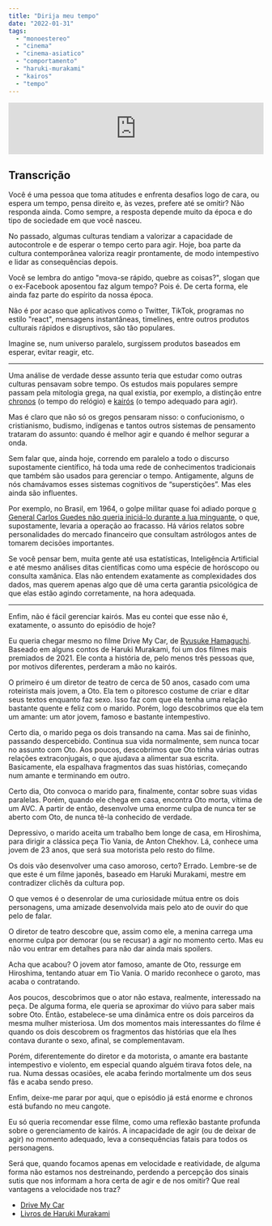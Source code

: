```yaml
---
title: "Dirija meu tempo"
date: "2022-01-31"
tags: 
  - "monoestereo"
  - "cinema"
  - "cinema-asiatico"
  - "comportamento"
  - "haruki-murakami"
  - "kairos"
  - "tempo"
---
```


<iframe src="https://anchor.fm/monoestereo/embed/episodes/Dirija-meu-tempo-e1dn9us" height="102px" width="100%" frameborder="0" scrolling="no"></iframe>

## Transcrição

Você é uma pessoa que toma atitudes e enfrenta desafios logo de cara, ou espera um tempo, pensa direito e, às vezes, prefere até se omitir? Não responda ainda. Como sempre, a resposta depende muito da época e do tipo de sociedade em que você nasceu.

No passado, algumas culturas tendiam a valorizar a capacidade de autocontrole e de esperar o tempo certo para agir. Hoje, boa parte da cultura contemporânea valoriza reagir prontamente, de modo intempestivo e lidar as consequências depois.

Você se lembra do antigo "mova-se rápido, quebre as coisas?", slogan que o ex-Facebook aposentou faz algum tempo? Pois é. De certa forma, ele ainda faz parte do espírito da nossa época.

Não é por acaso que aplicativos como o Twitter, TikTok, programas no estilo "react", mensagens instantâneas, timelines, entre outros produtos culturais rápidos e disruptivos, são tão populares.

Imagine se, num universo paralelo, surgissem produtos baseados em esperar, evitar reagir, etc.

* * *

Uma análise de verdade desse assunto teria que estudar como outras culturas pensavam sobre tempo. Os estudos mais populares sempre passam pela mitologia grega, na qual existia, por exemplo, a distinção entre [chronos](https://pt.wikipedia.org/wiki/Chronos) (o tempo do relógio) e [kairós](https://pt.wikipedia.org/wiki/Kair%C3%B3s) (o tempo adequado para agir).

Mas é claro que não só os gregos pensaram nisso: o confucionismo, o cristianismo, budismo, indígenas e tantos outros sistemas de pensamento trataram do assunto: quando é melhor agir e quando é melhor segurar a onda.

Sem falar que, ainda hoje, correndo em paralelo a todo o discurso supostamente científico, há toda uma rede de conhecimentos tradicionais que também são usados para gerenciar o tempo. Antigamente, alguns de nós chamávamos esses sistemas cognitivos de “superstições”. Mas eles ainda são influentes.

Por exemplo, no Brasil, em 1964, o golpe militar quase foi adiado porque [o General Carlos Guedes não queria iniciá-lo durante a lua minguante](https://youtu.be/zF2qH4Cdals?t=500), o que, supostamente, levaria a operação ao fracasso. Há vários relatos sobre personalidades do mercado financeiro que consultam astrólogos antes de tomarem decisões importantes.

Se você pensar bem, muita gente até usa estatísticas, Inteligência Artificial e até mesmo análises ditas científicas como uma espécie de horóscopo ou consulta xamânica. Elas não entendem exatamente as complexidades dos dados, mas querem apenas algo que dê uma certa garantia psicológica de que elas estão agindo corretamente, na hora adequada.

* * *

Enfim, não é fácil gerenciar kairós. Mas eu contei que esse não é, exatamente, o assunto do episódio de hoje?

Eu queria chegar mesmo no filme Drive My Car, de [Ryusuke Hamaguchi](https://en.wikipedia.org/wiki/Ryusuke_Hamaguchi). Baseado em alguns contos de Haruki Murakami, foi um dos filmes mais premiados de 2021. Ele conta a história de, pelo menos três pessoas que, por motivos diferentes, perderam a mão no kairós.

O primeiro é um diretor de teatro de cerca de 50 anos, casado com uma roteirista mais jovem, a Oto. Ela tem o pitoresco costume de criar e ditar seus textos enquanto faz sexo. Isso faz com que ela tenha uma relação bastante quente e feliz com o marido. Porém, logo descobrimos que ela tem um amante: um ator jovem, famoso e bastante intempestivo.

Certo dia, o marido pega os dois transando na cama. Mas sai de fininho, passando despercebido. Continua sua vida normalmente, sem nunca tocar no assunto com Oto. Aos poucos, descobrimos que Oto tinha várias outras relações extraconjugais, o que ajudava a alimentar sua escrita. Basicamente, ela espalhava fragmentos das suas histórias, começando num amante e terminando em outro.

Certo dia, Oto convoca o marido para, finalmente, contar sobre suas vidas paralelas. Porém, quando ele chega em casa, encontra Oto morta, vítima de um AVC. A partir de então, desenvolve uma enorme culpa de nunca ter se aberto com Oto, de nunca tê-la conhecido de verdade.

Depressivo, o marido aceita um trabalho bem longe de casa, em Hiroshima, para dirigir a clássica peça Tio Vania, de Anton Chekhov. Lá, conhece uma jovem de 23 anos, que será sua motorista pelo resto do filme.

Os dois vão desenvolver uma caso amoroso, certo? Errado. Lembre-se de que este é um filme japonês, baseado em Haruki Murakami, mestre em contradizer clichês da cultura pop.

O que vemos é o desenrolar de uma curiosidade mútua entre os dois personagens, uma amizade desenvolvida mais pelo ato de ouvir do que pelo de falar.

O diretor de teatro descobre que, assim como ele, a menina carrega uma enorme culpa por demorar (ou se recusar) a agir no momento certo. Mas eu não vou entrar em detalhes para não dar ainda mais spoilers.

Acha que acabou? O jovem ator famoso, amante de Oto, ressurge em Hiroshima, tentando atuar em Tio Vania. O marido reconhece o garoto, mas acaba o contratando.

Aos poucos, descobrimos que o ator não estava, realmente, interessado na peça. De alguma forma, ele queria se aproximar do viúvo para saber mais sobre Oto. Então, estabelece-se uma dinâmica entre os dois parceiros da mesma mulher misteriosa. Um dos momentos mais interessantes do filme é quando os dois descobrem os fragmentos das histórias que ela lhes contava durante o sexo, afinal, se complementavam.

Porém, diferentemente do diretor e da motorista, o amante era bastante intempestivo e violento, em especial quando alguém tirava fotos dele, na rua. Numa dessas ocasiões, ele acaba ferindo mortalmente um dos seus fãs e acaba sendo preso.

Enfim, deixe-me parar por aqui, que o episódio já está enorme e chronos está bufando no meu cangote.

Eu só queria recomendar esse filme, como uma reflexão bastante profunda sobre o gerenciamento de kairós. A incapacidade de agir (ou de deixar de agir) no momento adequado, leva a consequências fatais para todos os personagens.

Será que, quando focamos apenas em velocidade e reatividade, de alguma forma não estamos nos destreinando, perdendo a percepção dos sinais sutis que nos informam a hora certa de agir e de nos omitir? Que real vantagens a velocidade nos traz?

- [Drive My Car](https://en.wikipedia.org/wiki/Drive_My_Car_(film))
- [Livros de Haruki Murakami](https://www.amazon.com.br/s?k=haruki+murakami&crid=3FOYEUZI2IJ3&sprefix=haruki%2Caps%2C300&linkCode=ll2&tag=eduf-20&linkId=11c24ae7e1d7e7c224ef83b00147834e&language=pt_BR&ref_=as_li_ss_tl)
